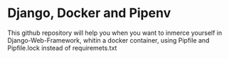 # Django, Docker and Pipenv

This github repository will help you when you want to inmerce yourself in
Django-Web-Framework, whitin a docker container, using Pipfile and
Pipfile.lock instead of requiremets.txt
